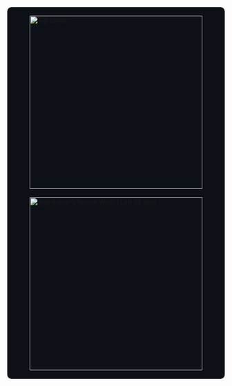<div style="display: flex; justify-content: center; align-items: center; flex-wrap: wrap; gap: 20px; background-color: #0d1117; padding: 20px; border-radius: 10px;">

  <!-- Top Languages Widget -->
  <a href="https://github-readme-stats.vercel.app/api/top-langs/?username=anuraghazra&hide_progress=true&theme=dark" target="_blank">
    <img alt="Top Langs" src="https://github-readme-stats.vercel.app/api/top-langs/?username=anuraghazra&hide_progress=true&theme=dark" width="400">
  </a>

  <!-- Currently Working On Widget -->
  <a href="https://next.ossinsight.io/widgets/official/compose-currently-working-on?activity_type=all&user_id=175941244" target="_blank">
    <picture>
      <source media="(prefers-color-scheme: dark)" srcset="https://next.ossinsight.io/widgets/official/compose-currently-working-on/thumbnail.png?activity_type=all&user_id=175941244&image_size=auto&color_scheme=dark">
      <img alt="@devtracer's Recent Work - Last 28 days" src="https://next.ossinsight.io/widgets/official/compose-currently-working-on/thumbnail.png?activity_type=all&user_id=175941244&image_size=auto&color_scheme=dark" width="400">
    </picture>
  </a>

</div>

